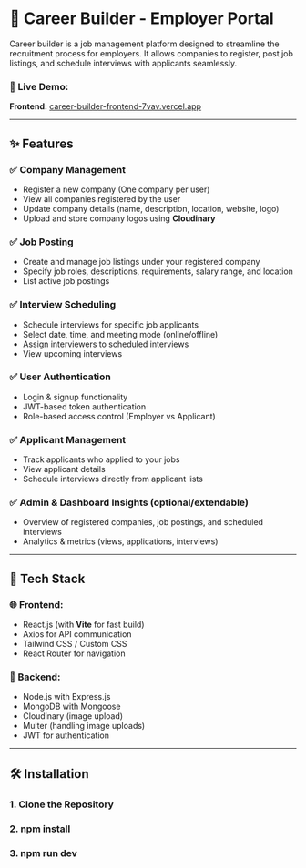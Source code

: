 # 🚀 Career Builder - Employer Portal

Career builder is a job management platform designed to streamline the recruitment process for employers. It allows companies to register, post job listings, and schedule interviews with applicants seamlessly.

### 🔗 Live Demo:
**Frontend:** [career-builder-frontend-7vav.vercel.app](https://career-builder-frontend-7vav.vercel.app)

---

## ✨ Features

### ✅ Company Management
- Register a new company (One company per user)
- View all companies registered by the user
- Update company details (name, description, location, website, logo)
- Upload and store company logos using **Cloudinary**

### ✅ Job Posting
- Create and manage job listings under your registered company
- Specify job roles, descriptions, requirements, salary range, and location
- List active job postings

### ✅ Interview Scheduling
- Schedule interviews for specific job applicants
- Select date, time, and meeting mode (online/offline)
- Assign interviewers to scheduled interviews
- View upcoming interviews

### ✅ User Authentication
- Login & signup functionality
- JWT-based token authentication
- Role-based access control (Employer vs Applicant)

### ✅ Applicant Management
- Track applicants who applied to your jobs
- View applicant details
- Schedule interviews directly from applicant lists

### ✅ Admin & Dashboard Insights (optional/extendable)
- Overview of registered companies, job postings, and scheduled interviews
- Analytics & metrics (views, applications, interviews)

---

## 🔧 Tech Stack

### 🌐 Frontend:
- React.js (with **Vite** for fast build)
- Axios for API communication
- Tailwind CSS / Custom CSS
- React Router for navigation

### 🧠 Backend:
- Node.js with Express.js
- MongoDB with Mongoose
- Cloudinary (image upload)
- Multer (handling image uploads)
- JWT for authentication

---

## 🛠 Installation

### 1. Clone the Repository
### 2. npm install
### 3. npm run dev
